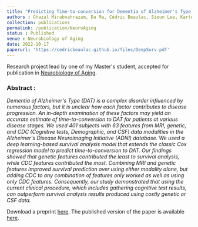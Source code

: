```yaml
---
title: "Predicting Time-to-conversion for Dementia of Alzheimer's Type using Multi-modal Deep Survival Analysis"
authors : Ghazal Mirabnahrazam, Da Ma, Cédric Beaulac, Sieun Lee, Karteek Popuri, Hyunwoo Lee, Jiguo Cao, James E Galvin, Lei Wang and Mirza Faisal Beg
collection: publications
permalink: /publication/NeuroAging
status : Published
venue : Neurobiology of Aging
date: 2022-10-17
paperurl: 'https://cedricbeaulac.github.io/files/DeepSurv.pdf'
---
```


Research project lead by one of my Master's student, accepted for publication in [Neurobiology of Aging](https://www.sciencedirect.com/journal/neurobiology-of-aging).

### Abstract :

*Dementia of Alzheimer's Type (DAT) is a complex disorder influenced by numerous factors, but it is unclear how each factor contributes to disease progression. An in-depth examination of these factors may yield an accurate estimate of time-to-conversion to DAT for patients at various disease stages. We used 401 subjects with 63 features from MRI, genetic, and CDC (Cognitive tests, Demographic, and CSF) data modalities in the Alzheimer's Disease Neuroimaging Initiative (ADNI) database. We used a deep learning-based survival analysis model that extends the classic Cox regression model to predict time-to-conversion to DAT. Our findings showed that genetic features contributed the least to survival analysis, while CDC features contributed the most. Combining MRI and genetic features improved survival prediction over using either modality alone, but adding CDC to any combination of features only worked as well as using only CDC features. Consequently, our study demonstrated that using the current clinical procedure, which includes gathering cognitive test results, can outperform survival analysis results produced using costly genetic or CSF data.*

Download a preprint [here](https://cedricbeaulac.github.io/files/DeepSurv.pdf). The published version of the paper is available [here](https://doi.org/10.1016/j.neurobiolaging.2022.10.005).



